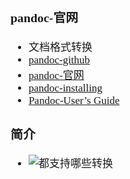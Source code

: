 <span  style="font-family: Simsun,serif; font-size: 17px; ">

### pandoc-官网

- 文档格式转换
- [pandoc-github](https://github.com/jgm/pandoc/releases/tag/2.2.1)
- [pandoc-官网](https://pandoc.org/)
- [pandoc-installing](https://pandoc.org/installing.html)
- [Pandoc-User’s Guide](https://pandoc.org/MANUAL.html)

### 简介

- ![都支持哪些转换](https://pandoc.org/diagram.svgz?v=20220825090929)

</span>